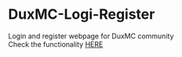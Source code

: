 # DuxMC-Logi-Register</br>
Login and register webpage for DuxMC community</br>
Check the functionality [HERE](https://sanjanastyles.github.io/DuxMC-Logi-Register/)
